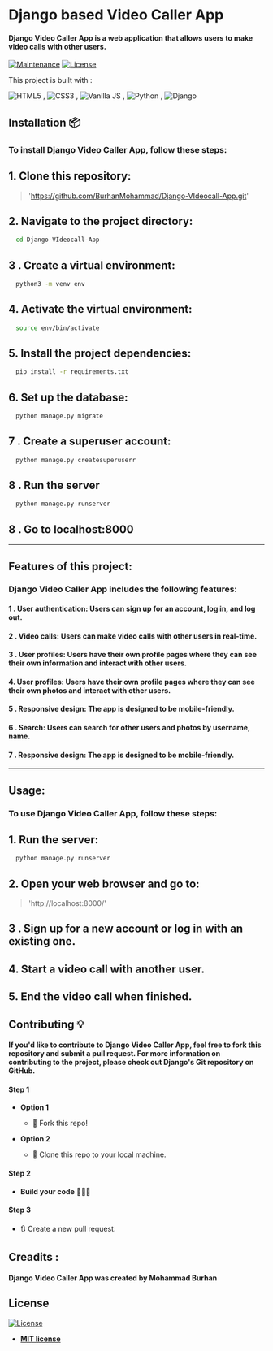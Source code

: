 

# Django based  Video Caller App


#### Django Video Caller App is a web application that allows users to make video calls with other users.
> 

[![Maintenance](https://img.shields.io/badge/maintained-yes-green.svg)](https://github.com/rajaprerak/MusicPlayer/commits/master)
[![License](http://img.shields.io/:license-mit-blue.svg?style=flat-square)](http://badges.mit-license.org)

This project is built with :

![HTML5](https://www.w3.org/html/logo/downloads/HTML5_Logo_64.png) , ![CSS3](https://upload.wikimedia.org/wikipedia/commons/thumb/d/d5/CSS3_logo_and_wordmark.svg/48px-CSS3_logo_and_wordmark.svg.png) , ![Vanilla JS](https://upload.wikimedia.org/wikipedia/commons/thumb/9/99/Unofficial_JavaScript_logo_2.svg/64px-Unofficial_JavaScript_logo_2.svg.png) , ![Python](https://www.quintagroup.com/++theme++quintagroup-theme/images/logo_python_section.png) , ![Django](https://www.quintagroup.com/++theme++quintagroup-theme/images/logo_django_section.png)



## Installation 📦
### To install Django Video Caller App, follow these steps:
## 1. Clone this repository:
>'https://github.com/BurhanMohammad/Django-VIdeocall-App.git'
## 2. Navigate to the project directory:

```bash
  cd Django-VIdeocall-App
```
## 3 . Create a virtual environment:
```bash
  python3 -m venv env
```
## 4. Activate the virtual environment:
```bash
  source env/bin/activate
```
## 5. Install the project dependencies:
```bash
  pip install -r requirements.txt
```
## 6. Set up the database:
```bash
  python manage.py migrate

```
## 7 . Create a superuser account:
```bash
  python manage.py createsuperuserr
```
## 8 . Run the server
```bash
  python manage.py runserver
```
## 8 . Go to localhost:8000
---

## Features of this project:

### Django Video Caller App includes the following features:

#### 1 . User authentication: Users can sign up for an account, log in, and log out.
#### 2 . Video calls: Users can make video calls with other users in real-time.
#### 3 . User profiles: Users have their own profile pages where they can see their own information and interact with other users.
#### 4. User profiles: Users have their own profile pages where they can see their own photos and interact with other users.
#### 5 . Responsive design: The app is designed to be mobile-friendly.
#### 6 . Search: Users can search for other users and photos by username, name.
#### 7 . Responsive design: The app is designed to be mobile-friendly.
---

## Usage:
### To use Django Video Caller App, follow these steps:
## 1. Run the server:

```bash
  python manage.py runserver
```

## 2. Open your web browser and go to:
>'http://localhost:8000/'
## 3 . Sign up for a new account or log in with an existing one.

## 4. Start a video call with another user.

## 5. End the video call when finished.





## Contributing 💡

#### If you'd like to contribute to Django Video Caller App, feel free to fork this repository and submit a pull request. For more information on contributing to the project, please check out Django's Git repository on GitHub.


#### Step 1

- **Option 1**
    - 🍴 Fork this repo!

- **Option 2**
    - 👯 Clone this repo to your local machine.


#### Step 2

- **Build your code** 🔨🔨🔨

#### Step 3

- 🔃 Create a new pull request.
## Creadits :

#### Django Video Caller App was created by Mohammad Burhan


## License
[![License](http://img.shields.io/:license-mit-blue.svg?style=flat-square)](http://badges.mit-license.org)

- **[MIT license](http://opensource.org/licenses/mit-license.php)**
